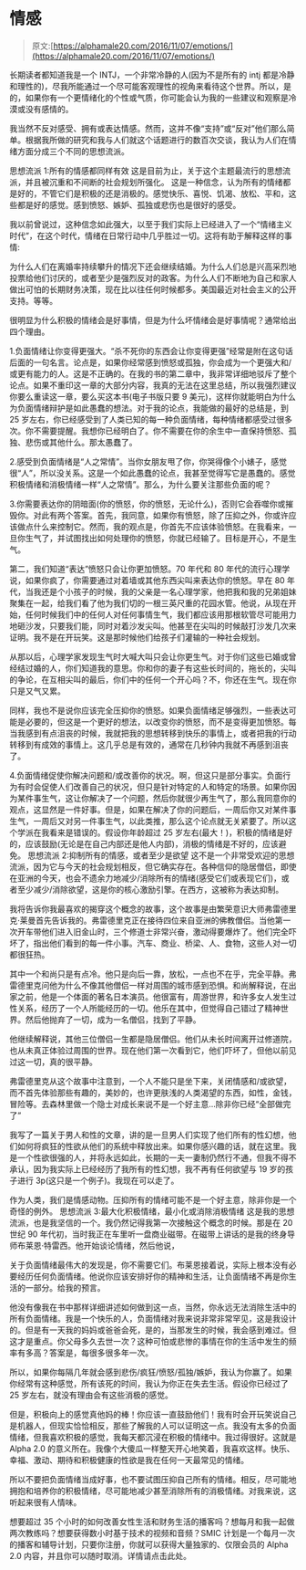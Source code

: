 # 情感

> 原文:[https://alphamale20.com/2016/11/07/emotions/](https://alphamale20.com/2016/11/07/emotions/)

长期读者都知道我是一个 INTJ，一个非常冷静的人(因为不是所有的 intj 都是冷静和理性的)，尽我所能通过一个尽可能客观理性的视角来看待这个世界。所以，是的，如果你有一个更情绪化的个性或气质，你可能会认为我的一些建议和观察是冷漠或没有感情的。

我当然不反对感受、拥有或表达情感。然而，这并不像“支持”或“反对”他们那么简单。根据我所做的研究和我与人们就这个话题进行的数百次交谈，我认为人们在情绪方面分成三个不同的思想流派。

思想流派 1:所有的情感都同样有效
这是目前为止，关于这个主题最流行的思想流派，并且被沉重和不间断的社会规划所强化。
这是一种信念，认为所有的情绪都是好的，不管它们是积极的还是消极的。感觉快乐、喜悦、饥渴、放松、平和，这些都是好的感觉。感到愤怒、嫉妒、孤独或悲伤也是很好的感受。

我以前曾说过，这种信念如此强大，以至于我们实际上已经进入了一个“情绪主义时代”，在这个时代，情绪在日常行动中几乎胜过一切。这将有助于解释这样的事情:

为什么人们在离婚率持续攀升的情况下还会继续结婚。为什么人们总是兴高采烈地投票给他们讨厌的，或者至少是强烈反对的政客。为什么人们不断地为自己和家人做出可怕的长期财务决策，现在比以往任何时候都多。美国最近对社会主义的公开支持。等等。

很明显为什么积极的情绪会是好事情，但是为什么坏情绪会是好事情呢？通常给出四个理由。

1.负面情绪让你变得更强大。“杀不死你的东西会让你变得更强”经常是附在这句话后面的一句名言。论点是，如果你经常感到愤怒或孤独，你会成为一个更强大和/或更有能力的人。这是不正确的。在我的书的第二章中，我非常详细地驳斥了整个论点。如果不重印这一章的大部分内容，我真的无法在这里总结，所以我强烈建议你要么重读这一章，要么买这本书(电子书版只要 9 美元)，这样你就能明白为什么为负面情绪辩护是如此愚蠢的想法。对于我的论点，我能做的最好的总结是，到 25 岁左右，你已经感受到了人类已知的每一种负面情绪，每种情绪都感受过很多次。你不需要提醒。我想你已经明白了。你不需要在你的余生中一直保持愤怒、孤独、悲伤或其他什么。那太愚蠢了。

2.感受到负面情绪是“人之常情”。当你女朋友甩了你，你哭得像个小婊子，感觉很“人”，所以没关系。这是一个如此愚蠢的论点，我甚至觉得写它是愚蠢的。感觉积极情绪和消极情绪一样“人之常情”。那么，为什么要关注那些负面的呢？

3.你需要表达你的阴暗面(你的愤怒，你的愤怒，无论什么)，否则它会吞噬你或摧毁你。对此有两个答案。首先，我同意，如果你有愤怒，除了压抑之外，你或许应该做点什么来控制它。然而，我的观点是，你首先不应该体验愤怒。在我看来，一旦你生气了，并试图找出如何处理你的愤怒，你就已经输了。目标是开心，不是生气。

第二，我们知道“表达”愤怒只会让你更加愤怒。70 年代和 80 年代的流行心理学说，如果你疯了，你需要通过对着墙或其他东西尖叫来表达你的愤怒。早在 80 年代，当我还是个小孩子的时候，我的父亲是一名心理学家，他把我和我的兄弟姐妹聚集在一起，给我们看了他为我们切的一根三英尺重的花园水管。他说，从现在开始，任何时候我们中的任何人对任何事情生气，我们都应该用那根软管尽可能用力地砸沙发，只要我们能，同时对着沙发尖叫。他甚至在尖叫的时候敲打沙发几次来证明。我不是在开玩笑。这是那时候他们给孩子们灌输的一种社会规划。

从那以后，心理学家发现生气时大喊大叫只会让你更生气。对于你们这些已婚或曾经结过婚的人，你们知道我的意思。你和你的妻子有这些长时间的，拖长的，尖叫的争论，在互相尖叫的最后，你们中的任何一个开心吗？不，你还在生气。现在你只是又气又累。

同样，我也不是说你应该完全压抑你的愤怒。如果负面情绪足够强烈，一些表达可能是必要的，但这是一个更好的想法，以改变你的愤怒，而不是变得更加愤怒。每当我感到有点沮丧的时候，我就把我的思想转移到快乐的事情上，或者把我的行动转移到有成效的事情上。这几乎总是有效的，通常在几秒钟内我就不再感到沮丧了。

4.负面情绪促使你解决问题和/或改善你的状况。啊，但这只是部分事实。负面行为有时会促使人们改善自己的状况，但只是针对特定的人和特定的场景。如果你因为某件事生气，这让你解决了一个问题，然后你就很少再生气了，那么我同意你的观点，这显然是一件好事。但是，如果在解决了你的问题后，一周后你又对某件事生气，一周后又对另一件事生气，以此类推，那么这个论点就无关紧要了。所以这个学派在我看来是错误的。假设你年龄超过 25 岁左右(最大！)，积极的情绪是好的，应该鼓励(无论是在自己内部还是他人内部)，消极的情绪是不好的，应该避免。 思想流派 2:抑制所有的情感，或者至少是欲望
这不是一个非常受欢迎的思想流派，因为它与今天的社会规划相反，但它确实存在。各种信仰的隐居僧侣，即使在亚洲的今天，也会不遗余力地减少/消除所有的情绪(感受它们或表现它们)，或者至少减少/消除欲望，这是你的核心激励引擎。在西方，这被称为表达抑制。

我将告诉你我最喜欢的揭穿这个概念的故事，这个故事是由繁荣意识大师弗雷德里克·莱曼首先告诉我的。弗雷德里克正在接待四位来自亚洲的佛教僧侣。当他第一次开车带他们进入旧金山时，三个修道士非常兴奋，激动得要爆炸了。他们完全吓坏了，指出他们看到的每一件小事。汽车、商业、桥梁、人、食物，这些人对一切都很狂热。

其中一个和尚只是有点冷。他只是向后一靠，放松，一点也不在乎，完全平静。弗雷德里克问他为什么不像其他僧侣一样对周围的城市感到恐惧。和尚解释说，在出家之前，他是一个体面的著名日本演员。他很富有，周游世界，和许多女人发生过性关系，经历了一个人所能经历的一切。他乐在其中，但觉得自己错过了精神世界。然后他抛弃了一切，成为一名僧侣，找到了平静。

他继续解释说，其他三位僧侣一生都是隐居僧侣。他们从未长时间离开过修道院，也从未真正体验过周围的世界。现在他们第一次看到它，他们吓坏了，但他以前见过这一切，真的很平静。

弗雷德里克从这个故事中注意到，一个人不能只是坐下来，关闭情感和/或欲望，而不首先体验那些有趣的，美妙的，也许更肤浅的人类渴望的东西，如性，金钱，冒险等。去森林里做一个隐士对成长来说不是一个好主意...除非你已经“全部做完了”

我写了一篇关于男人和性的文章，讲的是一旦男人们实现了他们所有的性幻想，他们如何将疯狂的性欲从他们的系统中释放出来。如果你感兴趣的话，就在这里。我是一个性欲很强的人，并将永远如此，长期的一夫一妻制仍然行不通，但我不得不承认，因为我实际上已经经历了我所有的性幻想，我不再有任何欲望与 19 岁的孩子进行 3p(这只是一个例子)。我现在可以走了。

作为人类，我们是情感动物。压抑所有的情绪可能不是一个好主意，除非你是一个奇怪的例外。
思想流派 3:最大化积极情绪，最小化或消除消极情绪
这是我的思想流派，也是我坚信的一个。我仍然记得我第一次接触这个概念的时候。那是在 20 世纪 90 年代初，当时我正在车里听一盘商业磁带。在磁带上讲话的是我的终身导师布莱恩·特雷西。他开始谈论情绪，然后他说，

关于负面情绪最伟大的发现是，你不需要它们。布莱恩接着说，实际上根本没有必要经历任何负面情绪。他说你应该安排好你的精神和生活，让负面情绪不再是你生活的一部分。给我的预言。

他没有像我在书中那样详细讲述如何做到这一点，当然，你永远无法消除生活中的所有负面情绪。我是一个快乐的人，负面情绪对我来说非常非常罕见，这是我设计的。但是有一天我的妈妈或爸爸会死，是的，当那发生的时候，我会感到难过。但这才是重点。你父母多久去世一次？这种可怕或悲惨的事情在你的生活中发生的频率有多高？答案是，每很多很多年一次。

所以，如果你每隔几年就会感到悲伤/疯狂/愤怒/孤独/嫉妒，我认为你赢了。如果你经常有这种感觉，所有该死的时间，我认为你正在失去生活。假设你已经过了 25 岁左右，就没有理由会有这些消极的感觉。

但是，积极向上的感觉真他妈的棒！你应该一直鼓励他们！我有时会开玩笑说自己是机器人，但现实恰恰相反，那些了解我的人可以证明这一点。我没有太多的负面情绪，但我喜欢积极的感觉，我每天都沉浸在积极的情绪中。我过得很好。这就是 Alpha 2.0 的意义所在。我像个大傻瓜一样整天开心地笑着，我喜欢这样。快乐、幸福、激动、期待和积极健康的性欲是我在任何一天最常见的情绪。

所以不要把负面情绪当成好事，也不要试图压抑自己所有的情绪。相反，尽可能地拥抱和培养你的积极情绪，尽可能地减少甚至消除所有的消极情绪。对我来说，这听起来很有人情味。

想要超过 35 个小时的如何改善女性生活和财务生活的播客吗？想每月和我一起做两次教练吗？想要获得数小时基于技术的视频和音频？SMIC 计划是一个每月一次的播客和辅导计划，只要你注册，你就可以获得大量独家的、仅限会员的 Alpha 2.0 内容，并且你可以随时取消。详情请点击此处。